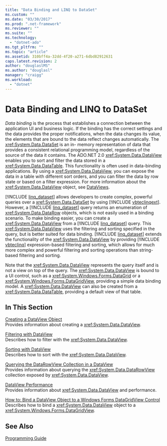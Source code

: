 ```yaml
---
title: "Data Binding and LINQ to DataSet"
ms.custom: ""
ms.date: "03/30/2017"
ms.prod: ".net-framework"
ms.reviewer: ""
ms.suite: ""
ms.technology: 
  - "dotnet-ado"
ms.tgt_pltfrm: ""
ms.topic: "article"
ms.assetid: 310bff4a-32dd-4f20-a271-6dbd82912631
caps.latest.revision: 2
author: "douglaslMS"
ms.author: "douglasl"
manager: "craigg"
ms.workload: 
  - "dotnet"
---
```

# Data Binding and LINQ to DataSet
*Data binding* is the process that establishes a connection between the application UI and business logic. If the binding has the correct settings and the data provides the proper notifications, when the data changes its value, the elements that are bound to the data reflect changes automatically. The <xref:System.Data.DataSet> is an in- memory representation of data that provides a consistent relational programming model, regardless of the source of the data it contains. The ADO.NET 2.0 <xref:System.Data.DataView> enables you to sort and filter the data stored in a <xref:System.Data.DataTable>. This functionality is often used in data-binding applications. By using a <xref:System.Data.DataView>, you can expose the data in a table with different sort orders, and you can filter the data by row state or based on a filter expression. For more information about the <xref:System.Data.DataView> object, see [DataViews](../../../../docs/framework/data/adonet/dataset-datatable-dataview/dataviews.md).  
  
 [!INCLUDE [linq_dataset](../../../../includes/linq-dataset-md.md)] allows developers to create complex, powerful queries over a <xref:System.Data.DataSet> by using [!INCLUDE [vbteclinqext](../../../../includes/vbteclinqext-md.md)]. However, a [!INCLUDE [linq_dataset](../../../../includes/linq-dataset-md.md)] query returns an enumeration of <xref:System.Data.DataRow> objects, which is not easily used in a binding scenario. To make binding easier, you can create a <xref:System.Data.DataView> from a [!INCLUDE [linq_dataset](../../../../includes/linq-dataset-md.md)] query. This <xref:System.Data.DataView> uses the filtering and sorting specified in the query, but is better suited for data binding. [!INCLUDE [linq_dataset](../../../../includes/linq-dataset-md.md)] extends the functionality of the <xref:System.Data.DataView> by providing [!INCLUDE [vbteclinq](../../../../includes/vbteclinq-md.md)] expression-based filtering and sorting, which allows for much more complex and powerful filtering and sorting operations than string-based filtering and sorting.  
  
 Note that the <xref:System.Data.DataView> represents the query itself and is not a view on top of the query. The <xref:System.Data.DataView> is bound to a UI control, such as a <xref:System.Windows.Forms.DataGrid> or a <xref:System.Windows.Forms.DataGridView>, providing a simple data binding model. A <xref:System.Data.DataView> can also be created from a <xref:System.Data.DataTable>, providing a default view of that table.  
  
## In This Section  
 [Creating a DataView Object](../../../../docs/framework/data/adonet/creating-a-dataview-object-linq-to-dataset.md)  
 Provides information about creating a <xref:System.Data.DataView>.  
  
 [Filtering with DataView](../../../../docs/framework/data/adonet/filtering-with-dataview-linq-to-dataset.md)  
 Describes how to filter with the <xref:System.Data.DataView>.  
  
 [Sorting with DataView](../../../../docs/framework/data/adonet/sorting-with-dataview-linq-to-dataset.md)  
 Describes how to sort with the <xref:System.Data.DataView>.  
  
 [Querying the DataRowView Collection in a DataView](../../../../docs/framework/data/adonet/querying-the-datarowview-collection-in-a-dataview.md)  
 Provides information about querying the <xref:System.Data.DataRowView> collection exposed by <xref:System.Data.DataView>.  
  
 [DataView Performance](../../../../docs/framework/data/adonet/dataview-performance.md)  
 Provides information about <xref:System.Data.DataView> and performance.  
  
 [How to: Bind a DataView Object to a Windows Forms DataGridView Control](../../../../docs/framework/data/adonet/how-to-bind-a-dataview-object-to-a-winforms-datagridview-control.md)  
 Describes how to bind a <xref:System.Data.DataView> object to a <xref:System.Windows.Forms.DataGridView>.  
  
## See Also  
 [Programming Guide](../../../../docs/framework/data/adonet/programming-guide-linq-to-dataset.md)
